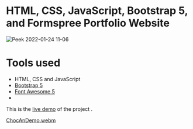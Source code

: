 HTML, CSS, JavaScript, Bootstrap 5, and Formspree Portfolio Website
=======
![Peek 2022-01-24 11-06](https://user-images.githubusercontent.com/11813341/150726892-d47d1860-b157-4453-aab0-860b1328b25c.gif)

# Tools used #
* HTML, CSS and JavaScript
* [Bootstrap 5](https://getbootstrap.com/docs/5.0/getting-started/introduction/)
* [Font Awesome 5](https://fontawesome.com/)
* 
This is the [live demo](https://brad-portfolio.netlify.app/) of the project . 



[ChocAnDemo.webm](https://github.com/MeganMulcahy/MeganMulcahy.github.io/assets/70993260/491c92e0-a6d3-4a87-9bef-578a12d98c77)

